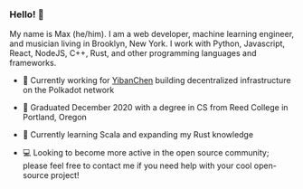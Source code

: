 ### Hello! 👋

My name is Max (he/him). I am a web developer, machine learning engineer, and musician living in Brooklyn, New York. I work with Python, Javascript, React, NodeJS, C++, Rust, and other programming languages and frameworks. 

- 🔭  Currently working for [YibanChen](dev.yibanchen.com) building decentralized infrastructure on the Polkadot network

- 🏫  Graduated December 2020 with a degree in CS from Reed College in Portland, Oregon

- 🌱  Currently learning Scala and expanding my Rust knowledge

- 💻  Looking to become more active in the open source community; please feel free to contact me if you need help with your cool open-source project!
<!--
**maxrosenb/maxrosenb** is a ✨ _special_ ✨ repository because its `README.md` (this file) appears on your GitHub profile.

Here are some ideas to get you started:

- 🔭 I’m currently working on ...
- 🌱 I’m currently learning ...
- 👯 I’m looking to collaborate on ...
- 🤔 I’m looking for help with ...
- 💬 Ask me about ...
- 📫 How to reach me: ...
- 😄 Pronouns: ...
- ⚡ Fun fact: ...
-->
